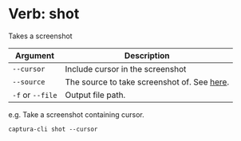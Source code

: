 # Verb: shot
Takes a screenshot

Argument         | Description
-----------------|--------------------------------------------
`--cursor`       | Include cursor in the screenshot
`--source`       | The source to take screenshot of. See [here](Arg-Source.md).
`-f` or `--file` | Output file path.

e.g. Take a screenshot containing cursor.

```
captura-cli shot --cursor
```